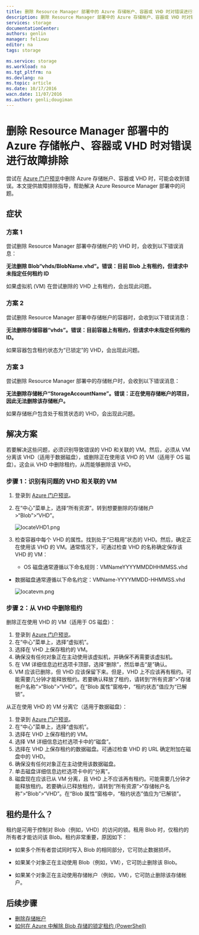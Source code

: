 ```yaml
---
title: 删除 Resource Manager 部署中的 Azure 存储帐户、容器或 VHD 时对错误进行故障排除 | Azure
description: 删除 Resource Manager 部署中的 Azure 存储帐户、容器或 VHD 时对错误进行故障排除
services: storage
documentationCenter: 
authors: genlin
manager: felixwu
editor: na
tags: storage

ms.service: storage
ms.workload: na
ms.tgt_pltfrm: na
ms.devlang: na
ms.topic: article
ms.date: 10/17/2016
wacn.date: 11/07/2016
ms.author: genli;dougiman
---
```


# 删除 Resource Manager 部署中的 Azure 存储帐户、容器或 VHD 时对错误进行故障排除

尝试在 [Azure 门户预览](https://portal.azure.cn)中删除 Azure 存储帐户、容器或 VHD 时，可能会收到错误。本文提供故障排除指导，帮助解决 Azure Resource Manager 部署中的问题。

## 症状

### 方案 1

尝试删除 Resource Manager 部署中存储帐户的 VHD 时，会收到以下错误消息：

**无法删除 Blob“vhds/BlobName.vhd”。错误：目前 Blob 上有租约，但请求中未指定任何租约 ID**

如果虚拟机 (VM) 在尝试删除的 VHD 上有租约，会出现此问题。

### 方案 2

尝试删除 Resource Manager 部署中存储帐户的容器时，会收到以下错误消息：

**无法删除存储容器“vhds”。错误：目前容器上有租约，但请求中未指定任何租约 ID。**

如果容器包含租约状态为“已锁定”的 VHD，会出现此问题。

### 方案 3

尝试删除 Resource Manager 部署中的存储帐户时，会收到以下错误消息：

**无法删除存储帐户“StorageAccountName”。错误：正在使用存储帐户的项目，因此无法删除该存储帐户。**

如果存储帐户包含处于租赁状态的 VHD，会出现此问题。

## 解决方案

若要解决这些问题，必须识别导致错误的 VHD 和关联的 VM。然后，必须从 VM 分离该 VHD（适用于数据磁盘），或删除正在使用该 VHD 的 VM（适用于 OS 磁盘）。这会从 VHD 中删除租约，从而能够删除该 VHD。

### 步骤 1：识别有问题的 VHD 和关联的 VM

1. 登录到 [Azure 门户预览](https://portal.azure.cn)。
2. 在“中心”菜单上，选择“所有资源”。转到想要删除的存储帐户 >“Blob”>“VHD”。

	![locateVHD1.png](./media/storage-resource-manager-cannot-delete-storage-account-container-vhd/opencontainer.png)  

3. 检查容器中每个 VHD 的属性。找到处于“已租用”状态的 VHD。然后，确定正在使用该 VHD 的 VM。通常情况下，可通过检查 VHD 的名称确定保存该 VHD 的 VM：

	- OS 磁盘通常遵循以下命名规则：VMNameYYYYMMDDHHMMSS.vhd

  - 数据磁盘通常遵循以下命名约定：VMName-YYYYMMDD-HHMMSS.vhd

	![locatevm.png](./media/storage-resource-manager-cannot-delete-storage-account-container-vhd/locatevm.png)  

### 步骤 2：从 VHD 中删除租约

删除正在使用 VHD 的 VM（适用于 OS 磁盘）：

1.	登录到 [Azure 门户预览](https://portal.azure.cn)。
2.	在“中心”菜单上，选择“虚拟机”。
3.	选择在 VHD 上保存租约的 VM。
4.	确保没有任何对象正在主动使用该虚拟机，并确保不再需要该虚拟机。
5.	在 VM 详细信息边栏选项卡顶部，选择“删除”，然后单击“是”确认。
6.	VM 应该已删除，但 VHD 应该保留下来。但是，VHD 上不应该再有租约。可能需要几分钟才能释放租约。若要确认释放了租约，请转到“所有资源”>“存储帐户名称”>“Blob”>“VHD”。在“Blob 属性”窗格中，“租约状态”值应为“已解锁”。

从正在使用 VHD 的 VM 分离它（适用于数据磁盘）：

1.	登录到 [Azure 门户预览](https://portal.azure.cn)。
2.	在“中心”菜单上，选择“虚拟机”。
3.	选择在 VHD 上保存租约的 VM。
4.	选择 VM 详细信息边栏选项卡中的“磁盘”。
5.	选择在 VHD 上保存租约的数据磁盘。可通过检查 VHD 的 URL 确定附加在磁盘中的 VHD。
6.	确保没有任何对象正在主动使用该数据磁盘。
7.	单击磁盘详细信息边栏选项卡中的“分离”。
8.	磁盘现在应该已从 VM 分离，且 VHD 上不应该再有租约。可能需要几分钟才能释放租约。若要确认已释放租约，请转到“所有资源”>“存储帐户名称”>“Blob”>“VHD”。在“Blob 属性”窗格中，“租约状态”值应为“已解锁”。

## 租约是什么？

租约是可用于控制对 Blob（例如，VHD）的访问的锁。租用 Blob 时，仅租约的所有者才能访问该 Blob。租约非常重要，原因如下：

-	如果多个所有者尝试同时写入 Blob 的相同部分，它可防止数据损坏。

-	如果某个对象正在主动使用 Blob（例如，VM），它可防止删除该 Blob。

-	如果某个对象正在主动使用存储帐户（例如，VM），它可防止删除该存储帐户。

## 后续步骤

- [删除存储帐户](./storage-create-storage-account.md#delete-a-storage-account)
- [如何在 Azure 中解除 Blob 存储的锁定租约 (PowerShell)](https://gallery.technet.microsoft.com/scriptcenter/How-to-break-the-locked-c2cd6492)

<!---HONumber=Mooncake_1031_2016-->